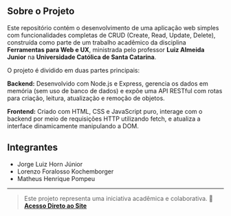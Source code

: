 ## Sobre o Projeto

Este repositório contém o desenvolvimento de uma aplicação web simples com funcionalidades completas de CRUD (Create, Read, Update, Delete), construída como parte de um trabalho acadêmico da disciplina **Ferramentas para Web e UX**, ministrada pelo professor **Luiz Almeida Junior** na **Universidade Católica de Santa Catarina**.

O projeto é dividido em duas partes principais:

**Backend:** Desenvolvido com Node.js e Express, gerencia os dados em memória (sem uso de banco de dados) e expõe uma API RESTful com rotas para criação, leitura, atualização e remoção de objetos.

**Frontend:** Criado com HTML, CSS e JavaScript puro, interage com o backend por meio de requisições HTTP utilizando fetch, e atualiza a interface dinamicamente manipulando a DOM.


## Integrantes
 
- Jorge Luiz Horn Júnior  
- Lorenzo Foralosso Kochemborger  
- Matheus Henrique Pompeu

---

> Este projeto representa uma iniciativa acadêmica e colaborativa.
🔗 **[Acesso Direto ao Site](link)**
